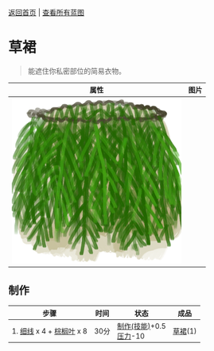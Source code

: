[返回首页](index.md)   |  [查看所有蓝图](blueprint.md)
# 草裙  
> 能遮住你私密部位的简易衣物。  
  
  属性  |   图片   
 ----  |  ----:   
   |  ![](Sprite/PalmFrondSkirt.png)   
  
## 制作  
步骤  |  时间  |  状态  |  成品  
----  |  ----  |  ----  |  ----  
1. [细线](CordFiber.md) x 4 + [棕榈叶](PalmFronds.md) x 8  |  30分  |  [制作(技能)](Skill_Crafting.md)+0.5<br>[压力](Stress.md)-10  |  [草裙](LeafSKirt.md)(1)  

